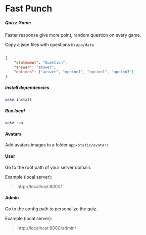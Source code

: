 # Fast Punch

##### Quizz Game

Faster response give more point, random question on every game.


Copy a json files with questions in ```app/data```
``` json

{
    "statement": "Question",
    "answer": "answer",
    "options": ["answer", "opcion1", "opcion1", "opcion3"]
}

```

##### Install dependencies

``` bash 
make install
```

##### Run local

``` bash
make run
```


#### Avatars
Add avatars images to a folder ```app/static/avatars```

#### User

Go to the root path of your server domain.

Example (local server):
> http://localhost:8000/

#### Admin

Go to the config path to personalize the quiz.

Example (local server):
> http://localhost:8000/admin/
